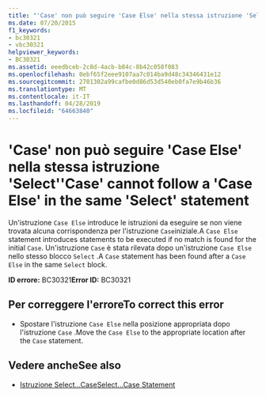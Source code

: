 ```yaml
---
title: "'Case' non può seguire 'Case Else' nella stessa istruzione 'Select'"
ms.date: 07/20/2015
f1_keywords:
- bc30321
- vbc30321
helpviewer_keywords:
- BC30321
ms.assetid: eeedbceb-2c8d-4acb-b84c-8b42c058f083
ms.openlocfilehash: 0ebf65f2eee9107aa7c014ba9d48c34346431e12
ms.sourcegitcommit: 2701302a99cafbe0d86d53d540eb0fa7e9b46b36
ms.translationtype: MT
ms.contentlocale: it-IT
ms.lasthandoff: 04/28/2019
ms.locfileid: "64663840"
---
```

# <a name="case-cannot-follow-a-case-else-in-the-same-select-statement"></a><span data-ttu-id="5208a-102">'Case' non può seguire 'Case Else' nella stessa istruzione 'Select'</span><span class="sxs-lookup"><span data-stu-id="5208a-102">'Case' cannot follow a 'Case Else' in the same 'Select' statement</span></span>
<span data-ttu-id="5208a-103">Un'istruzione `Case Else` introduce le istruzioni da eseguire se non viene trovata alcuna corrispondenza per l'istruzione `Case`iniziale.</span><span class="sxs-lookup"><span data-stu-id="5208a-103">A `Case Else` statement introduces statements to be executed if no match is found for the initial `Case`.</span></span> <span data-ttu-id="5208a-104">Un'istruzione `Case` è stata rilevata dopo un'istruzione `Case Else` nello stesso blocco `Select` .</span><span class="sxs-lookup"><span data-stu-id="5208a-104">A `Case` statement has been found after a `Case Else` in the same `Select` block.</span></span>  
  
 <span data-ttu-id="5208a-105">**ID errore:** BC30321</span><span class="sxs-lookup"><span data-stu-id="5208a-105">**Error ID:** BC30321</span></span>  
  
## <a name="to-correct-this-error"></a><span data-ttu-id="5208a-106">Per correggere l'errore</span><span class="sxs-lookup"><span data-stu-id="5208a-106">To correct this error</span></span>  
  
- <span data-ttu-id="5208a-107">Spostare l'istruzione `Case Else` nella posizione appropriata dopo l'istruzione `Case` .</span><span class="sxs-lookup"><span data-stu-id="5208a-107">Move the `Case Else` to the appropriate location after the `Case` statement.</span></span>  
  
## <a name="see-also"></a><span data-ttu-id="5208a-108">Vedere anche</span><span class="sxs-lookup"><span data-stu-id="5208a-108">See also</span></span>

- [<span data-ttu-id="5208a-109">Istruzione Select...Case</span><span class="sxs-lookup"><span data-stu-id="5208a-109">Select...Case Statement</span></span>](../../visual-basic/language-reference/statements/select-case-statement.md)
